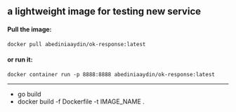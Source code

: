 ## a lightweight image for testing new service

#### Pull the image:

```
docker pull abediniaaydin/ok-response:latest
```

#### or run it:

```
docker container run -p 8888:8888 abediniaaydin/ok-response:latest
```

------

- go build
- docker build -f Dockerfile -t IMAGE_NAME .